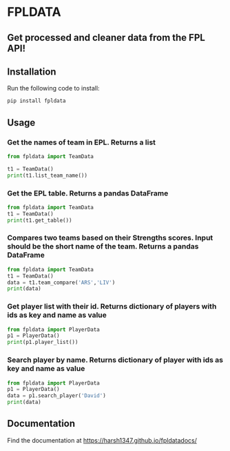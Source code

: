 # FPLDATA 
## Get processed and cleaner data from the FPL API!

## Installation
Run the following code to install:
```python 
pip install fpldata
```

## Usage
### Get the names of team in EPL. Returns a list
```python
from fpldata import TeamData

t1 = TeamData()
print(t1.list_team_name())
```
### Get the EPL table. Returns a pandas DataFrame

```python
from fpldata import TeamData
t1 = TeamData()
print(t1.get_table())
```
### Compares two teams based on their Strengths scores. Input should be the short name of the team. Returns a pandas DataFrame
```python
from fpldata import TeamData
t1 = TeamData()
data = t1.team_compare('ARS','LIV')
print(data)
```

### Get player list with their id. Returns dictionary of players with ids as key and name as value
```python
from fpldata import PlayerData
p1 = PlayerData()
print(p1.player_list())
```

### Search player by name. Returns dictionary of player with ids as key and name as value
```python
from fpldata import PlayerData
p1 = PlayerData()
data = p1.search_player('David')
print(data)
```

## Documentation 
Find the documentation at https://harsh1347.github.io/fpldatadocs/

